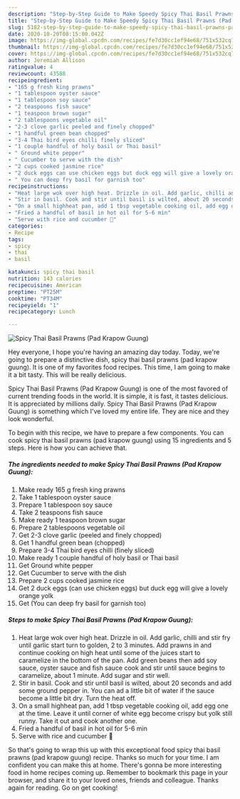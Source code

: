 ```yaml
---
description: "Step-by-Step Guide to Make Speedy Spicy Thai Basil Prawns (Pad Krapow Guung)"
title: "Step-by-Step Guide to Make Speedy Spicy Thai Basil Prawns (Pad Krapow Guung)"
slug: 5182-step-by-step-guide-to-make-speedy-spicy-thai-basil-prawns-pad-krapow-guung
date: 2020-10-20T08:15:00.042Z
image: https://img-global.cpcdn.com/recipes/fe7d30cc1ef94e68/751x532cq70/spicy-thai-basil-prawns-pad-krapow-guung-recipe-main-photo.jpg
thumbnail: https://img-global.cpcdn.com/recipes/fe7d30cc1ef94e68/751x532cq70/spicy-thai-basil-prawns-pad-krapow-guung-recipe-main-photo.jpg
cover: https://img-global.cpcdn.com/recipes/fe7d30cc1ef94e68/751x532cq70/spicy-thai-basil-prawns-pad-krapow-guung-recipe-main-photo.jpg
author: Jeremiah Allison
ratingvalue: 4
reviewcount: 43588
recipeingredient:
- "165 g fresh king prawns"
- "1 tablespoon oyster sauce"
- "1 tablespoon soy sauce"
- "2 teaspoons fish sauce"
- "1 teaspoon brown sugar"
- "2 tablespoons vegetable oil"
- "2-3 clove garlic peeled and finely chopped"
- "1 handful green bean chopped"
- "3-4 Thai bird eyes chilli finely sliced"
- "1 couple handful of holy basil or Thai basil"
- " Ground white pepper"
- " Cucumber to serve with the dish"
- "2 cups cooked jasmine rice"
- "2 duck eggs can use chicken eggs but duck egg will give a lovely orange yolk"
- " You can deep fry basil for garnish too"
recipeinstructions:
- "Heat large wok over high heat. Drizzle in oil. Add garlic, chilli and stir fry until garlic start turn to golden, 2 to 3 minutes. Add prawns in and continue cooking on high heat until some of the juices start to caramelize in the bottom of the pan. Add green beans then add soy sauce, oyster sauce and fish sauce cook and stir until sauce begins to caramelize, about 1 minute. Add sugar and stir well."
- "Stir in basil. Cook and stir until basil is wilted, about 20 seconds and add some ground pepper in. You can ad a little bit of water if the sauce become a little bit dry. Turn the heat off."
- "On a small highheat pan, add 1 tbsp vegetable cooking oil, add egg one at the time. Leave it until corner of white egg become crispy but yolk still runny. Take it out and cook another one."
- "Fried a handful of basil in hot oil for 5-6 min"
- "Serve with rice and cucumber 🥒"
categories:
- Recipe
tags:
- spicy
- thai
- basil

katakunci: spicy thai basil 
nutrition: 143 calories
recipecuisine: American
preptime: "PT25M"
cooktime: "PT34M"
recipeyield: "1"
recipecategory: Lunch

---
```



![Spicy Thai Basil Prawns (Pad Krapow Guung)](https://img-global.cpcdn.com/recipes/fe7d30cc1ef94e68/751x532cq70/spicy-thai-basil-prawns-pad-krapow-guung-recipe-main-photo.jpg)

Hey everyone, I hope you're having an amazing day today. Today, we're going to prepare a distinctive dish, spicy thai basil prawns (pad krapow guung). It is one of my favorites food recipes. This time, I am going to make it a bit tasty. This will be really delicious.



Spicy Thai Basil Prawns (Pad Krapow Guung) is one of the most favored of current trending foods in the world. It is simple, it is fast, it tastes delicious. It is appreciated by millions daily. Spicy Thai Basil Prawns (Pad Krapow Guung) is something which I've loved my entire life. They are nice and they look wonderful.


To begin with this recipe, we have to prepare a few components. You can cook spicy thai basil prawns (pad krapow guung) using 15 ingredients and 5 steps. Here is how you can achieve that.

<!--inarticleads1-->

##### The ingredients needed to make Spicy Thai Basil Prawns (Pad Krapow Guung):

1. Make ready 165 g fresh king prawns
1. Take 1 tablespoon oyster sauce
1. Prepare 1 tablespoon soy sauce
1. Take 2 teaspoons fish sauce
1. Make ready 1 teaspoon brown sugar
1. Prepare 2 tablespoons vegetable oil
1. Get 2-3 clove garlic (peeled and finely chopped)
1. Get 1 handful green bean (chopped)
1. Prepare 3-4 Thai bird eyes chilli (finely sliced)
1. Make ready 1 couple handful of holy basil or Thai basil
1. Get  Ground white pepper
1. Get  Cucumber to serve with the dish
1. Prepare 2 cups cooked jasmine rice
1. Get 2 duck eggs (can use chicken eggs) but duck egg will give a lovely orange yolk
1. Get  (You can deep fry basil for garnish too)




<!--inarticleads2-->

##### Steps to make Spicy Thai Basil Prawns (Pad Krapow Guung):

1. Heat large wok over high heat. Drizzle in oil. Add garlic, chilli and stir fry until garlic start turn to golden, 2 to 3 minutes. Add prawns in and continue cooking on high heat until some of the juices start to caramelize in the bottom of the pan. Add green beans then add soy sauce, oyster sauce and fish sauce cook and stir until sauce begins to caramelize, about 1 minute. Add sugar and stir well.
1. Stir in basil. Cook and stir until basil is wilted, about 20 seconds and add some ground pepper in. You can ad a little bit of water if the sauce become a little bit dry. Turn the heat off.
1. On a small highheat pan, add 1 tbsp vegetable cooking oil, add egg one at the time. Leave it until corner of white egg become crispy but yolk still runny. Take it out and cook another one.
1. Fried a handful of basil in hot oil for 5-6 min
1. Serve with rice and cucumber 🥒




So that's going to wrap this up with this exceptional food spicy thai basil prawns (pad krapow guung) recipe. Thanks so much for your time. I am confident you can make this at home. There's gonna be more interesting food in home recipes coming up. Remember to bookmark this page in your browser, and share it to your loved ones, friends and colleague. Thanks again for reading. Go on get cooking!
